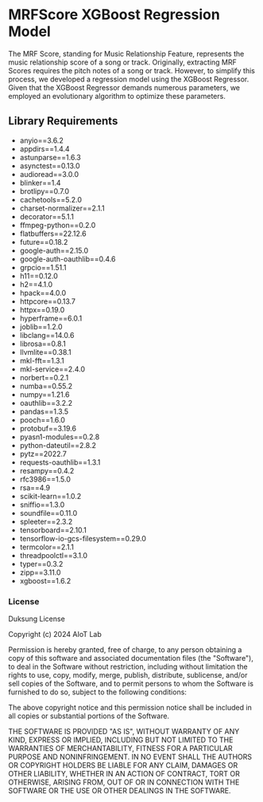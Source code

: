 # MRFScore XGBoost Regression Model
The MRF Score, standing for Music Relationship Feature, represents the music relationship score of a song or track.
Originally, extracting MRF Scores requires the pitch notes of a song or track.
However, to simplify this process, we developed a regression model using the XGBoost Regressor.
Given that the XGBoost Regressor demands numerous parameters, we employed an evolutionary algorithm to optimize these parameters.


## Library Requirements
- anyio==3.6.2
- appdirs==1.4.4
- astunparse==1.6.3
- asynctest==0.13.0
- audioread==3.0.0
- blinker==1.4
- brotlipy==0.7.0
- cachetools==5.2.0
- charset-normalizer==2.1.1
- decorator==5.1.1
- ffmpeg-python==0.2.0
- flatbuffers==22.12.6
- future==0.18.2
- google-auth==2.15.0
- google-auth-oauthlib==0.4.6
- grpcio==1.51.1
- h11==0.12.0
-  h2==4.1.0
- hpack==4.0.0
- httpcore==0.13.7
- httpx==0.19.0
- hyperframe==6.0.1
- joblib==1.2.0
- libclang==14.0.6
- librosa==0.8.1
- llvmlite==0.38.1
- mkl-fft==1.3.1
- mkl-service==2.4.0
- norbert==0.2.1
- numba==0.55.2
- numpy==1.21.6
- oauthlib==3.2.2
- pandas==1.3.5
- pooch==1.6.0
- protobuf==3.19.6
- pyasn1-modules==0.2.8
- python-dateutil==2.8.2
- pytz==2022.7
- requests-oauthlib==1.3.1
- resampy==0.4.2
- rfc3986==1.5.0
- rsa==4.9
- scikit-learn==1.0.2
- sniffio==1.3.0
- soundfile==0.11.0
- spleeter==2.3.2
- tensorboard==2.10.1
- tensorflow-io-gcs-filesystem==0.29.0
- termcolor==2.1.1
- threadpoolctl==3.1.0
- typer==0.3.2
- zipp==3.11.0
- xgboost==1.6.2




### License
Duksung License

Copyright (c) 2024 AIoT Lab

Permission is hereby granted, free of charge, to any person obtaining a copy
of this software and associated documentation files (the "Software"), to deal
in the Software without restriction, including without limitation the rights
to use, copy, modify, merge, publish, distribute, sublicense, and/or sell
copies of the Software, and to permit persons to whom the Software is
furnished to do so, subject to the following conditions:

The above copyright notice and this permission notice shall be included in all
copies or substantial portions of the Software.

THE SOFTWARE IS PROVIDED "AS IS", WITHOUT WARRANTY OF ANY KIND, EXPRESS OR
IMPLIED, INCLUDING BUT NOT LIMITED TO THE WARRANTIES OF MERCHANTABILITY,
FITNESS FOR A PARTICULAR PURPOSE AND NONINFRINGEMENT. IN NO EVENT SHALL THE
AUTHORS OR COPYRIGHT HOLDERS BE LIABLE FOR ANY CLAIM, DAMAGES OR OTHER
LIABILITY, WHETHER IN AN ACTION OF CONTRACT, TORT OR OTHERWISE, ARISING FROM,
OUT OF OR IN CONNECTION WITH THE SOFTWARE OR THE USE OR OTHER DEALINGS IN THE
SOFTWARE.
